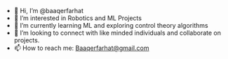 - 👋 Hi, I’m @baaqerfarhat
- 👀 I’m interested in Robotics and ML Projects
- 🌱 I’m currently learning ML and exploring control theory algorithms
- 💞️ I’m looking to connect with like minded individuals and collaborate on projects.
- 📫 How to reach me: Baaqerfarhat@gmail.com

<!---
baaqerfarhat/baaqerfarhat is a ✨ special ✨ repository because its `README.md` (this file) appears on your GitHub profile.
You can click the Preview link to take a look at your changes.
--->
